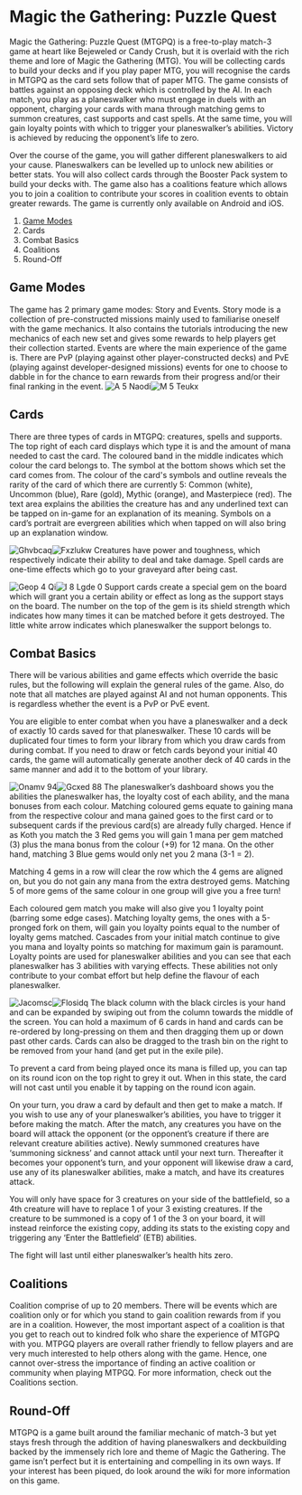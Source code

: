 <!-- TITLE: Basic Gameplay Information -->
<!-- SUBTITLE: Come here to find out how Magic the Gathering: Puzzle Quest works -->

# Magic the Gathering: Puzzle Quest
Magic the Gathering: Puzzle Quest (MTGPQ) is a free-to-play match-3 game at heart like Bejeweled or Candy Crush, but it is overlaid with the rich theme and lore of Magic the Gathering (MTG). You will be collecting cards to build your decks and if you play paper MTG, you will recognise the cards in MTGPQ as the card sets follow that of paper MTG. The game consists of battles against an opposing deck which is controlled by the AI. In each match, you play as a planeswalker who must engage in duels with an opponent, charging your cards with mana through matching gems to summon creatures, cast supports and cast spells. At the same time, you will gain loyalty points with which to trigger your planeswalker’s abilities. Victory is achieved by reducing the opponent’s life to zero.

Over the course of the game, you will gather different planeswalkers to aid your cause. Planeswalkers can be levelled up to unlock new abilities or better stats. You will also collect cards through the Booster Pack system to build your decks with. The game also has a coalitions feature which allows you to join a coalition to contribute your scores in coalition events to obtain greater rewards. The game is currently only available on Android and iOS.

1. [Game Modes](/basic-gameplay#game-modes)
2. Cards
3. Combat Basics
4. Coalitions
5. Round-Off
## Game Modes
The game has 2 primary game modes: Story and Events. Story mode is a collection of pre-constructed missions mainly used to familiarise oneself with the game mechanics. It also contains the tutorials introducing the new mechanics of each new set and gives some rewards to help players get their collection started. Events are where the main experience of the game is. There are PvP (playing against other player-constructed decks) and PvE (playing against developer-designed missions) events for one to choose to dabble in for the chance to earn rewards from their progress and/or their final ranking in the event.
![A 5 Naodi](/uploads/basic-gameplay/a-5-naodi.jpg "A 5 Naodi")![M 5 Teukx](/uploads/basic-gameplay/m-5-teukx.jpg "M 5 Teukx")

## Cards
There are three types of cards in MTGPQ: creatures, spells and supports. The top right of each card displays which type it is and the amount of mana needed to cast the card. The coloured band in the middle indicates which colour the card belongs to. The symbol at the bottom shows which set the card comes from. The colour of the card's symbols and outline reveals the rarity of the card of which there are currently 5: Common (white), Uncommon (blue), Rare (gold), Mythic (orange), and Masterpiece (red). The text area explains the abilities the creature has and any underlined text can be tapped on in-game for an explanation of its meaning. Symbols on a card’s portrait are evergreen abilities which when tapped on will also bring up an explanation window.

![Ghvbcaq](/uploads/basic-gameplay/ghvbcaq.jpg "Ghvbcaq")![Fxzlukw](/uploads/basic-gameplay/fxzlukw.jpg "Fxzlukw")
Creatures have power and toughness, which respectively indicate their ability to deal and take damage. Spell cards are one-time effects which go to your graveyard after being cast.

![Geop 4 Qi](/uploads/basic-gameplay/geop-4-qi.jpg "Geop 4 Qi")![I 8 Lgde 0](/uploads/basic-gameplay/i-8-lgde-0.jpg "I 8 Lgde 0")
Support cards create a special gem on the board which will grant you a certain ability or effect as long as the support stays on the board. The number on the top of the gem is its shield strength which indicates how many times it can be matched before it gets destroyed. The little white arrow indicates which planeswalker the support belongs to.

## Combat Basics
There will be various abilities and game effects which override the basic rules, but the following will explain the general rules of the game. Also, do note that all matches are played against AI and not human opponents. This is regardless whether the event is a PvP or PvE event.

You are eligible to enter combat when you have a planeswalker and a deck of exactly 10 cards saved for that planeswalker. These 10 cards will be duplicated four times to form your library from which you draw cards from during combat. If you need to draw or fetch cards beyond your initial 40 cards, the game will automatically generate another deck of 40 cards in the same manner and add it to the bottom of your library.

![Onamv 94](/uploads/basic-gameplay/onamv-94.jpg "Onamv 94")![Gcxed 88](/uploads/basic-gameplay/gcxed-88.jpg "Gcxed 88")
The planeswalker’s dashboard shows you the abilities the planeswalker has, the loyalty cost of each ability, and the mana bonuses from each colour. Matching coloured gems equate to gaining mana from the respective colour and mana gained goes to the first card or to subsequent cards if the previous card(s) are already fully charged. Hence if as Koth you match the 3 Red gems you will gain 1 mana per gem matched (3) plus the mana bonus from the colour (+9) for 12 mana. On the other hand, matching 3 Blue gems would only net you 2 mana (3-1 = 2).

Matching 4 gems in a row will clear the row which the 4 gems are aligned on, but you do not gain any mana from the extra destroyed gems. Matching 5 of more gems of the same colour in one group will give you a free turn!

Each coloured gem match you make will also give you 1 loyalty point (barring some edge cases). Matching loyalty gems, the ones with a 5-pronged fork on them, will gain you loyalty points equal to the number of loyalty gems matched. Cascades from your initial match continue to give you mana and loyalty points so matching for maximum gain is paramount. Loyalty points are used for planeswalker abilities and you can see that each planeswalker has 3 abilities with varying effects. These abilities not only contribute to your combat effort but help define the flavour of each planeswalker.

![Jacomsc](/uploads/basic-gameplay/jacomsc.jpg "Jacomsc")![Flosidq](/uploads/basic-gameplay/flosidq.jpg "Flosidq")
The black column with the black circles is your hand and can be expanded by swiping out from the column towards the middle of the screen. You can hold a maximum of 6 cards in hand and cards can be re-ordered by long-pressing on them and then dragging them up or down past other cards. Cards can also be dragged to the trash bin on the right to be removed from your hand (and get put in the exile pile).

To prevent a card from being played once its mana is filled up, you can tap on its round icon on the top right to grey it out. When in this state, the card will not cast until you enable it by tapping on the round icon again.

On your turn, you draw a card by default and then get to make a match. If you wish to use any of your planeswalker’s abilities, you have to trigger it before making the match. After the match, any creatures you have on the board will attack the opponent (or the opponent’s creature if there are relevant creature abilities active). Newly summoned creatures have ‘summoning sickness’ and cannot attack until your next turn. Thereafter it becomes your opponent’s turn, and your opponent will likewise draw a card, use any of its planeswalker abilities, make a match, and have its creatures attack.

You will only have space for 3 creatures on your side of the battlefield, so a 4th creature will have to replace 1 of your 3 existing creatures. If the creature to be summoned is a copy of 1 of the 3 on your board, it will instead reinforce the existing copy, adding its stats to the existing copy and triggering any ‘Enter the Battlefield’ (ETB) abilities.

The fight will last until either planeswalker’s health hits zero.
## Coalitions
Coalition comprise of up to 20 members. There will be events which are coalition only or for which you stand to gain coalition rewards from if you are in a coalition. However, the most important aspect of a coalition is that you get to reach out to kindred folk who share the experience of MTGPQ with you. MTPGQ players are overall rather friendly to fellow players and are very much interested to help others along with the game. Hence, one cannot over-stress the importance of finding an active coalition or community when playing MTPGQ. For more information, check out the Coalitions section.
## Round-Off
MTGPQ is a game built around the familiar mechanic of match-3 but yet stays fresh through the addition of having planeswalkers and deckbuilding backed by the immensely rich lore and theme of Magic the Gathering. The game isn’t perfect but it is entertaining and compelling in its own ways. If your interest has been piqued, do look around the wiki for more information on this game.